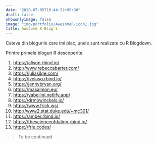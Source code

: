 ```yaml
---
date: "2020-07-05T19:44:32+05:30"
draft: false
showonlyimage: false
image: "img/portfolio/AwesomeR-icon1.jpg"
title: Awesome R Blog's
---
```


Cateva din blogurile care imi plac, unele sunt realizate cu R Blogdown.
<!--more-->

Printre primele bloguri R descoperite.

  1. https://alison.rbind.io/
  2. http://www.rebeccabarter.com/
  3. https://juliasilge.com/
  4. https://ivelasq.rbind.io/
  5. https://jennybryan.org/
  6. https://masalmon.eu/
  7. https://yabellini.netlify.app/
  8. https://drmowinckels.io/
  9. https://www.frick.ws/
 10. http://www2.stat.duke.edu/~mc301/
 11. https://amber.rbind.io/
 12. https://thescienceofdating.rbind.io/
 13. https://frie.codes/

> To be continued
